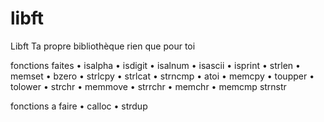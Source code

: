 # libft
Libft
Ta propre bibliothèque rien que pour toi

fonctions faites
• isalpha • isdigit • isalnum • isascii • isprint • strlen • memset • bzero • strlcpy • strlcat • strncmp • atoi • memcpy
• toupper • tolower • strchr • memmove • strrchr • memchr • memcmp  strnstr

fonctions a faire
• calloc • strdup
